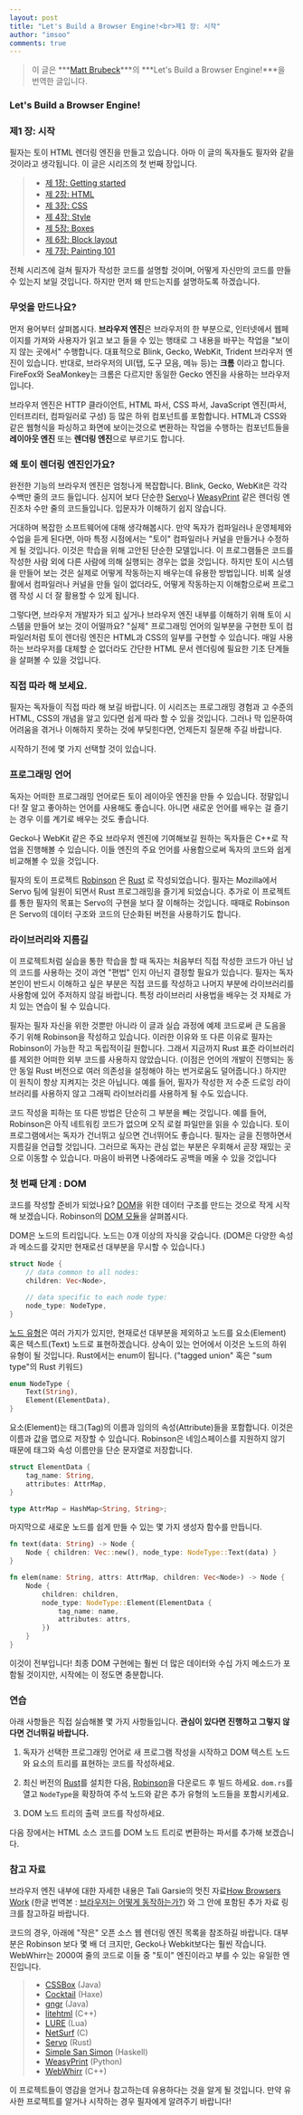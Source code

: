 ```yaml
---
layout: post
title: "Let's Build a Browser Engine!<br>제1 장: 시작"
author: "imsoo"
comments: true
---
```


> 이 글은 ***[Matt Brubeck](https://limpet.net/mbrubeck/)***의 ***Let's Build a Browser Engine!***을 번역한 글입니다. 

### Let's Build a Browser Engine!

### 제1 장: 시작

필자는 토이 HTML 렌더링 엔진을 만들고 있습니다. 아마 이 글의 독자들도 필자와 같을 것이라고 생각됩니다. 이 글은 시리즈의 첫 번째 장입니다.

 > * [제 1장: Getting started](/2020-03-06/LBABE-PART1)
 > * [제 2장: HTML](/2020-03-07/LBABE-PART2)
 > * [제 3장: CSS](/2020-03-08/LBABE-PART3)
 > * [제 4장: Style](/2020-03-09/LBABE-PART4)
 > * [제 5장: Boxes](/2020-03-10/LBABE-PART5)
 > * [제 6장: Block layout](/2020-03-11/LBABE-PART6)
 > * [제 7장: Painting 101](/2020-03-12/LBABE-PART7)

전체 시리즈에 걸쳐 필자가 작성한 코드를 설명할 것이며, 어떻게 자신만의 코드를 만들 수 있는지 보일 것입니다. 하지만 먼저 왜 만드는지를 설명하도록 하겠습니다.

### 무엇을 만드나요?

먼저 용어부터 살펴봅시다. **브라우저 엔진**은 브라우저의 한 부분으로, 인터넷에서 웹페이지를 가져와 사용자가 읽고 보고 들을 수 있는 행태로 그 내용을 바꾸는 작업을 "보이지 않는 곳에서" 수행합니다. 대표적으로 Blink, Gecko, WebKit, Trident 브라우저 엔진이 있습니다. 반대로, 브라우저의 UI(탭, 도구 모음, 메뉴 등)는 **크롬** 이라고 합니다. FireFox와 SeaMonkey는 크롬은 다르지만 동일한 Gecko 엔진을 사용하는 브라우저입니다.

브라우저 엔진은 HTTP 클라이언트, HTML 파서, CSS 파서, JavaScript 엔진(파서, 인터프리터, 컴파일러로 구성) 등 많은 하위 컴포넌트를 포함합니다. HTML과 CSS와 같은 웹형식을 파싱하고 화면에 보이는것으로 변환하는 작업을 수행하는 컴포넌트들을 **레이아웃 엔진** 또는 **렌더링 엔진**으로 부르기도 합니다.

### 왜 토이 렌더링 엔진인가요?

완전한 기능의 브라우저 엔진은 엄청나게 복잡합니다. Blink, Gecko, WebKit은 각각 수백만 줄의 코드 들입니다. 심지어 보다 단순한 [Servo](https://github.com/servo/servo/)나 [WeasyPrint](http://weasyprint.org/) 같은 렌더링 엔진조차 수만 줄의 코드들입니다. 입문자가 이해하기 쉽지 않습니다. 

거대하며 복잡한 소프트웨어에 대해 생각해봅시다. 만약 독자가 컴파일러나 운영체제와 수업을 듣게 된다면, 아마 특정 시점에서는 "토이" 컴파일러나 커널을 만들거나 수정하게 될 것입니다. 이것은 학습을 위해 고안된 단순한 모델입니다. 이 프로그램들은 코드를 작성한 사람 외에 다른 사람에 의해 실행되는 경우는 없을 것입니다. 하지만 토이 시스템을 만들어 보는 것은 실제로 어떻게 작동하는지 배우는데 유용한 방법입니다. 비록 실생활에서 컴파일러나 커널을 만들 일이 없더라도, 어떻게 작동하는지 이해함으로써 프로그램 작성 시 더 잘 활용할 수 있게 됩니다.

그렇다면, 브라우저 개발자가 되고 싶거나 브라우저 엔진 내부를 이해하기 위해 토이 시스템을 만들어 보는 것이 어떨까요? "실제" 프로그래밍 언어의 일부분을 구현한 토이 컴파일러처럼 토이 렌더링 엔진은 HTML과 CSS의 일부를 구현할 수 있습니다. 매일 사용하는 브라우저를 대체할 순 없더라도 간단한 HTML 문서 렌더링에 필요한 기초 단계들을 살펴볼 수 있을 것입니다.

### 직접 따라 해 보세요.

필자는 독자들이 직접 따라 해 보길 바랍니다. 이 시리즈는 프로그래밍 경험과 고 수준의 HTML, CSS의 개념을 알고 있다면 쉽게 따라 할 수 있을 것입니다. 그러나 막 입문하여 어려움을 겪거나 이해하지 못하는 것에 부딪힌다면, 언제든지 질문해 주길 바랍니다.

시작하기 전에 몇 가지 선택할 것이 있습니다.

### 프로그래밍 언어

독자는 어떠한 프로그래밍 언어로든 토이 레이아웃 엔진을 만들 수 있습니다. 정말입니다! 잘 알고 좋아하는 언어를 사용해도 좋습니다. 아니면 새로운 언어를 배우는 걸 즐기는 경우 이를 계기로 배우는 것도 좋습니다.

Gecko나 WebKit 같은 주요 브라우저 엔진에 기여해보길 원하는 독자들은 C++로 작업을 진행해볼 수 있습니다. 이들 엔진의 주요 언어를 사용함으로써 독자의 코드와 쉽게 비교해볼 수 있을 것입니다. 

필자의 토이 프로젝트 [Robinson](https://github.com/mbrubeck/robinson) 은 [Rust](https://www.rust-lang.org/) 로 작성되었습니다. 필자는 Mozilla에서 Servo 팀에 일원이 되면서 Rust 프로그래밍을 즐기게 되었습니다. 추가로 이 프로젝트를 통한 필자의 목표는 Servo의 구현을 보다 잘 이해하는 것입니다. 때때로 Robinson은 Servo의 데이터 구조와 코드의 단순화된 버전을 사용하기도 합니다.

### 라이브러리와 지름길

이 프로젝트처럼 실습을 통한 학습을 할 때 독자는 처음부터 직접 작성한 코드가 아닌 남의 코드를 사용하는 것이 과연 "편법" 인지 아닌지 결정할 필요가 있습니다. 필자는 독자 본인이 반드시 이해하고 싶은 부분은 직접 코드를 작성하고 나머지 부분에 라이브러리를 사용함에 있어 주저하지 않길 바랍니다. 특정 라이브러리 사용법을 배우는 것 자체로 가치 있는 연습이 될 수 있습니다.

필자는 필자 자신을 위한 것뿐만 아니라 이 글과 실습 과정에 예제 코드로써 큰 도음을 주기 위해 Robinson을 작성하고 있습니다. 이러한 이유와 또 다른 이유로 필자는 Robinson이 가능한 작고 독립적이길 원합니다. 그래서 지금까지 Rust 표준 라이브러리를 제외한 어떠한 외부 코드를 사용하지 않았습니다. (이점은 언어의 개발이 진행되는 동안 동일 Rust 버전으로 여러 의존성을 설정해야 하는 번거로움도 덜어줍니다.) 하지만 이 원칙이 항상 지켜지는 것은 아닙니다. 예를 들어, 필자가 작성한 저 수준 드로잉 라이브러리를 사용하지 않고 그래픽 라이브러리를 사용하게 될 수도 있습니다.

코드 작성을 피하는 또 다른 방법은 단순히 그 부분을 빼는 것입니다. 예를 들어, Robinson은 아직 네트워킹 코드가 없으며 오직 로컬 파일만을 읽을 수 있습니다. 토이 프로그램에서는 독자가 건너뛰고 싶으면 건너뛰어도 좋습니다. 필자는 글을 진행하면서 지름길을 언급할 것입니다. 그러므로 독자는 관심 없는 부분은 우회해서 곧장 재밌는 곳으로 이동할 수 있습니다. 마음이 바뀌면 나중에라도 공백을 메울 수 있을 것입니다

### 첫 번째 단계 : DOM

코드를 작성할 준비가 되었나요? [DOM](http://dom.spec.whatwg.org/)을 위한 데이터 구조를 만드는 것으로 작게 시작해 보겠습니다. Robinson의 [DOM 모듈](https://github.com/mbrubeck/robinson/blob/master/src/dom.rs)을 살펴봅시다. 

DOM은 노드의 트리입니다. 노드는 0개 이상의 자식을 갖습니다. (DOM은 다양한 속성과 메소드를 갖지만 현재로선 대부분을 무시할 수 있습니다.)

``` rust
struct Node {
    // data common to all nodes:
    children: Vec<Node>,

    // data specific to each node type:
    node_type: NodeType,
}
```

[노드 유형](http://dom.spec.whatwg.org/#dom-node-nodetype)은 여러 가지가 있지만, 현재로선 대부분을 제외하고 노드를 요소(Element) 혹은 텍스트(Text) 노드로 표현하겠습니다. 상속이 있는 언어에서 이것은 노드의 하위 유형이 될 것입니다. Rust에서는 enum이 됩니다. ("tagged union" 혹은 "sum type"의 Rust 키워드)

``` rust
enum NodeType {
    Text(String),
    Element(ElementData),
}
```

요소(Element)는 태그(Tag)의 이름과 임의의 속성(Attribute)들을 포함합니다. 이것은 이름과 값을 맵으로 저장할 수 있습니다. Robinson은 네임스페이스를 지원하지 않기 때문에 태그와 속성 이름만을 단순 문자열로 저장합니다.

``` rust
struct ElementData {
    tag_name: String,
    attributes: AttrMap,
}

type AttrMap = HashMap<String, String>;
```

마지막으로 새로운 노드를 쉽게 만들 수 있는 몇 가지 생성자 함수를 만듭니다.

``` rust
fn text(data: String) -> Node {
    Node { children: Vec::new(), node_type: NodeType::Text(data) }
}

fn elem(name: String, attrs: AttrMap, children: Vec<Node>) -> Node {
    Node {
        children: children,
        node_type: NodeType::Element(ElementData {
            tag_name: name,
            attributes: attrs,
        })
    }
}
```

이것이 전부입니다! 최종 DOM 구현에는 훨씬 더 많은 데이터와 수십 가지 메소드가 포함될 것이지만, 시작에는 이 정도면 충분합니다.

### 연습

아래 사항들은 직접 실습해볼 몇 가지 사항들입니다. **관심이 있다면 진행하고 그렇지 않다면 건너뛰길 바랍니다.**

1. 독자가 선택한 프로그래밍 언어로 새 프로그램 작성을 시작하고 DOM 텍스트 노드와 요소의 트리를 표현하는 코드를 작성하세요.

2. 최신 버전의 [Rust](http://www.rust-lang.org/)를 설치한 다음, [Robinson](https://github.com/mbrubeck/robinson)을 다운로드 후 빌드 하세요. `dom.rs`를 열고 `NodeType`을 확장하여 주석 노드와 같은 추가 유형의 노드들을 포함시키세요.

3. DOM 노드 트리의 출력 코드를 작성하세요.

다음 장에서는 HTML 소스 코드를 DOM 노드 트리로 변환하는 파서를 추가해 보겠습니다.

### 참고 자료

브라우저 엔진 내부에 대한 자세한 내용은 Tali Garsie의 멋진 자료[How Browsers Work](http://www.html5rocks.com/en/tutorials/internals/howbrowserswork/) (한글 번역본 : [브라우저는 어떻게 동작하는가?](https://d2.naver.com/helloworld/59361)) 와 그 안에 포함된 추가 자료 링크를 참고하길 바랍니다.

코드의 경우, 아래에 "작은" 오픈 소스 웹 렌더링 엔진 목록을 참조하길 바랍니다. 대부분은 Robinson 보다 몇 배 더 크지만, Gecko나 Webkit보다는 훨씬 작습니다. WebWhirr는 2000여 줄의 코드로 이들 중  "토이" 엔진이라고 부를 수 있는 유일한 엔진입니다.
 > * [CSSBox](https://github.com/philborlin/CSSBox) (Java)
 > * [Cocktail](https://github.com/silexlabs/Cocktail) (Haxe)
 > * [gngr](https://gngr.info/) (Java)
 > * [litehtml](https://github.com/tordex/litehtml) (C++)
 > * [LURE](https://github.com/admin36/LURE) (Lua)
 > * [NetSurf](http://www.netsurf-browser.org/) (C)
 > * [Servo](https://github.com/servo/servo/) (Rust)
 > * [Simple San Simon](http://hsbrowser.wordpress.com/3s-functional-web-browser/) (Haskell)
 > * [WeasyPrint](https://github.com/Kozea/WeasyPrint) (Python)
 > * [WebWhirr](https://github.com/reesmichael1/WebWhirr) (C++)

이 프로젝트들이 영감을 얻거나 참고하는데 유용하다는 것을 알게 될 것입니다. 만약 유사한 프로젝트를 알거나 시작하는 경우 필자에게 알려주기 바랍니다!